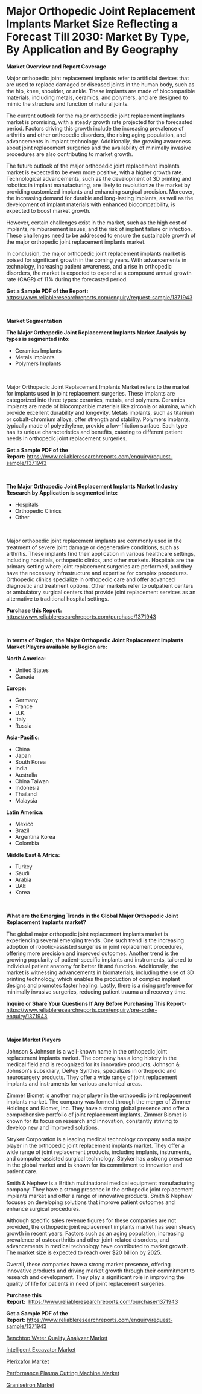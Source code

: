 <p><h1>Major Orthopedic Joint Replacement Implants Market Size Reflecting a Forecast Till 2030: Market By Type, By Application and By Geography</h1></p><p><strong>Market Overview and Report Coverage</strong></p>
<p><p>Major orthopedic joint replacement implants refer to artificial devices that are used to replace damaged or diseased joints in the human body, such as the hip, knee, shoulder, or ankle. These implants are made of biocompatible materials, including metals, ceramics, and polymers, and are designed to mimic the structure and function of natural joints.</p><p>The current outlook for the major orthopedic joint replacement implants market is promising, with a steady growth rate projected for the forecasted period. Factors driving this growth include the increasing prevalence of arthritis and other orthopedic disorders, the rising aging population, and advancements in implant technology. Additionally, the growing awareness about joint replacement surgeries and the availability of minimally invasive procedures are also contributing to market growth.</p><p>The future outlook of the major orthopedic joint replacement implants market is expected to be even more positive, with a higher growth rate. Technological advancements, such as the development of 3D printing and robotics in implant manufacturing, are likely to revolutionize the market by providing customized implants and enhancing surgical precision. Moreover, the increasing demand for durable and long-lasting implants, as well as the development of implant materials with enhanced biocompatibility, is expected to boost market growth.</p><p>However, certain challenges exist in the market, such as the high cost of implants, reimbursement issues, and the risk of implant failure or infection. These challenges need to be addressed to ensure the sustainable growth of the major orthopedic joint replacement implants market.</p><p>In conclusion, the major orthopedic joint replacement implants market is poised for significant growth in the coming years. With advancements in technology, increasing patient awareness, and a rise in orthopedic disorders, the market is expected to expand at a compound annual growth rate (CAGR) of 11% during the forecasted period.</p></p>
<p><strong>Get a Sample PDF of the Report:</strong> <a href="https://www.reliableresearchreports.com/enquiry/request-sample/1371943">https://www.reliableresearchreports.com/enquiry/request-sample/1371943</a></p>
<p>&nbsp;</p>
<p><strong>Market Segmentation</strong></p>
<p><strong>The Major Orthopedic Joint Replacement Implants Market Analysis by types is segmented into:</strong></p>
<p><ul><li>Ceramics Implants</li><li>Metals Implants</li><li>Polymers Implants</li></ul></p>
<p>&nbsp;</p>
<p><p>Major Orthopedic Joint Replacement Implants Market refers to the market for implants used in joint replacement surgeries. These implants are categorized into three types: ceramics, metals, and polymers. Ceramics implants are made of biocompatible materials like zirconia or alumina, which provide excellent durability and longevity. Metals implants, such as titanium or cobalt-chromium alloys, offer strength and stability. Polymers implants, typically made of polyethylene, provide a low-friction surface. Each type has its unique characteristics and benefits, catering to different patient needs in orthopedic joint replacement surgeries.</p></p>
<p><strong>Get a Sample PDF of the Report:</strong>&nbsp;<a href="https://www.reliableresearchreports.com/enquiry/request-sample/1371943">https://www.reliableresearchreports.com/enquiry/request-sample/1371943</a></p>
<p>&nbsp;</p>
<p><strong>The Major Orthopedic Joint Replacement Implants Market Industry Research by Application is segmented into:</strong></p>
<p><ul><li>Hospitals</li><li>Orthopedic Clinics</li><li>Other</li></ul></p>
<p>&nbsp;</p>
<p><p>Major orthopedic joint replacement implants are commonly used in the treatment of severe joint damage or degenerative conditions, such as arthritis. These implants find their application in various healthcare settings, including hospitals, orthopedic clinics, and other markets. Hospitals are the primary setting where joint replacement surgeries are performed, and they have the necessary infrastructure and expertise for complex procedures. Orthopedic clinics specialize in orthopedic care and offer advanced diagnostic and treatment options. Other markets refer to outpatient centers or ambulatory surgical centers that provide joint replacement services as an alternative to traditional hospital settings.</p></p>
<p><strong>Purchase this Report:</strong>&nbsp; <a href="https://www.reliableresearchreports.com/purchase/1371943">https://www.reliableresearchreports.com/purchase/1371943</a></p>
<p>&nbsp;</p>
<p><strong>In terms of Region, the Major Orthopedic Joint Replacement Implants Market Players available by Region are:</strong></p>
<p>
    <p> <strong> North America: </strong>
        <ul>
            <li>United States</li>
            <li>Canada</li>
        </ul>
        </p> 
    <p> <strong> Europe: </strong>
        <ul>
            <li>Germany</li>
            <li>France</li>
            <li>U.K.</li>
            <li>Italy</li>
            <li>Russia</li>
        </ul>
        </p> 
    <p> <strong> Asia-Pacific: </strong>
        <ul>
            <li>China</li>
            <li>Japan</li>
            <li>South Korea</li>
            <li>India</li>
            <li>Australia</li>
            <li>China Taiwan</li>
            <li>Indonesia</li>
            <li>Thailand</li>
            <li>Malaysia</li>
        </ul>
        </p> 
    <p> <strong> Latin America: </strong>
        <ul>
            <li>Mexico</li>
            <li>Brazil</li>
            <li>Argentina Korea</li>
            <li>Colombia</li>
        </ul>
        </p> 
    <p> <strong> Middle East & Africa: </strong>
        <ul>
            <li>Turkey</li>
            <li>Saudi</li>
            <li>Arabia</li>
            <li>UAE</li>
            <li>Korea</li>
        </ul>
    </p>
    </p>
<p>&nbsp;</p>
<p><strong>What are the Emerging Trends in the Global Major Orthopedic Joint Replacement Implants market?</strong></p>
<p><p>The global major orthopedic joint replacement implants market is experiencing several emerging trends. One such trend is the increasing adoption of robotic-assisted surgeries in joint replacement procedures, offering more precision and improved outcomes. Another trend is the growing popularity of patient-specific implants and instruments, tailored to individual patient anatomy for better fit and function. Additionally, the market is witnessing advancements in biomaterials, including the use of 3D printing technology, which enables the production of complex implant designs and promotes faster healing. Lastly, there is a rising preference for minimally invasive surgeries, reducing patient trauma and recovery time.</p></p>
<p><strong>Inquire or Share Your Questions If Any Before Purchasing This Report</strong>- <a href="https://www.reliableresearchreports.com/enquiry/pre-order-enquiry/1371943">https://www.reliableresearchreports.com/enquiry/pre-order-enquiry/1371943</a></p>
<p>&nbsp;</p>
<p><strong>Major Market Players</strong></p>
<p><p>Johnson & Johnson is a well-known name in the orthopedic joint replacement implants market. The company has a long history in the medical field and is recognized for its innovative products. Johnson & Johnson's subsidiary, DePuy Synthes, specializes in orthopedic and neurosurgery products. They offer a wide range of joint replacement implants and instruments for various anatomical areas.</p><p>Zimmer Biomet is another major player in the orthopedic joint replacement implants market. The company was formed through the merger of Zimmer Holdings and Biomet, Inc. They have a strong global presence and offer a comprehensive portfolio of joint replacement implants. Zimmer Biomet is known for its focus on research and innovation, constantly striving to develop new and improved solutions.</p><p>Stryker Corporation is a leading medical technology company and a major player in the orthopedic joint replacement implants market. They offer a wide range of joint replacement products, including implants, instruments, and computer-assisted surgical technology. Stryker has a strong presence in the global market and is known for its commitment to innovation and patient care.</p><p>Smith & Nephew is a British multinational medical equipment manufacturing company. They have a strong presence in the orthopedic joint replacement implants market and offer a range of innovative products. Smith & Nephew focuses on developing solutions that improve patient outcomes and enhance surgical procedures.</p><p>Although specific sales revenue figures for these companies are not provided, the orthopedic joint replacement implants market has seen steady growth in recent years. Factors such as an aging population, increasing prevalence of osteoarthritis and other joint-related disorders, and advancements in medical technology have contributed to market growth. The market size is expected to reach over $20 billion by 2025.</p><p>Overall, these companies have a strong market presence, offering innovative products and driving market growth through their commitment to research and development. They play a significant role in improving the quality of life for patients in need of joint replacement surgeries.</p></p>
<p><strong>Purchase this Report:</strong>&nbsp;&nbsp;<a href="https://www.reliableresearchreports.com/purchase/1371943">https://www.reliableresearchreports.com/purchase/1371943</a></p>
<p></p>
<p><strong>Get a Sample PDF of the Report:</strong>&nbsp;<a href="https://www.reliableresearchreports.com/enquiry/request-sample/1371943">https://www.reliableresearchreports.com/enquiry/request-sample/1371943</a></p>
<p><p><a href="https://github.com/castoriffic/Market-Research-Report-List-1/blob/main/benchtop-water-quality-analyzer-market.md">Benchtop Water Quality Analyzer Market</a></p><p><a href="https://www.linkedin.com/pulse/intelligent-excavator-market-research-report-unlocks-analysis-gceyf/">Intelligent Excavator Market</a></p><p><a href="https://medium.com/@kimzemlak1955/plerixafor-market-size-cagr-trends-2024-2030-3d957885bf0a">Plerixafor Market</a></p><p><a href="https://github.com/mabutironaldo/Market-Research-Report-List-1/blob/main/performance-plasma-cutting-machine-market.md">Performance Plasma Cutting Machine Market</a></p><p><a href="https://medium.com/@tobyyundt2023/granisetron-market-size-cagr-trends-2024-2030-71291c62e409">Granisetron Market</a></p></p>